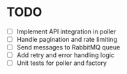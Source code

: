 # TODO

- [ ] Implement API integration in poller
- [ ] Handle pagination and rate limiting
- [ ] Send messages to RabbitMQ queue
- [ ] Add retry and error handling logic
- [ ] Unit tests for poller and factory
